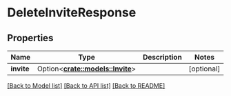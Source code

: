 # DeleteInviteResponse

## Properties

Name | Type | Description | Notes
------------ | ------------- | ------------- | -------------
**invite** | Option<[**crate::models::Invite**](Invite.md)> |  | [optional]

[[Back to Model list]](../README.md#documentation-for-models) [[Back to API list]](../README.md#documentation-for-api-endpoints) [[Back to README]](../README.md)


